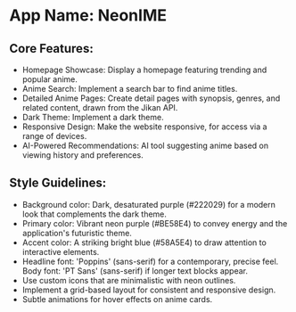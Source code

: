 # **App Name**: NeonIME

## Core Features:

- Homepage Showcase: Display a homepage featuring trending and popular anime.
- Anime Search: Implement a search bar to find anime titles.
- Detailed Anime Pages: Create detail pages with synopsis, genres, and related content, drawn from the Jikan API.
- Dark Theme: Implement a dark theme.
- Responsive Design: Make the website responsive, for access via a range of devices.
- AI-Powered Recommendations: AI tool suggesting anime based on viewing history and preferences.

## Style Guidelines:

- Background color: Dark, desaturated purple (#222029) for a modern look that complements the dark theme.
- Primary color: Vibrant neon purple (#BE58E4) to convey energy and the application's futuristic theme.
- Accent color: A striking bright blue (#58A5E4) to draw attention to interactive elements.
- Headline font: 'Poppins' (sans-serif) for a contemporary, precise feel. Body font: 'PT Sans' (sans-serif) if longer text blocks appear.
- Use custom icons that are minimalistic with neon outlines.
- Implement a grid-based layout for consistent and responsive design.
- Subtle animations for hover effects on anime cards.